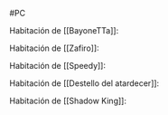 #PC 

Habitación de [[BayoneTTa]]:


Habitación de [[Zafiro]]:


Habitación de [[Speedy]]:


Habitación de [[Destello del atardecer]]:


Habitación de [[Shadow King]]:

